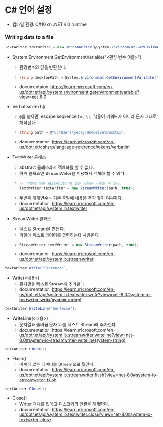 # C# 언어 설정

- 컴파일 환경: C#10 on .NET 6.0 runtime

### Writing data to a file
```C#
TextWriter textWriter = new StreamWriter(@System.Environment.GetEnvironmentVariable("OUTPUT_PATH"), true);
```

- System.Environment.GetEnvironmentVariable("<환경 변수 이름>")
  - 환경변수의 값을 반환한다.
  - ```C#
    string desktopPath = System.Environment.GetEnvironmentVariable("Desktop");
    ```
  -  documentaion: https://learn.microsoft.com/en-us/dotnet/api/system.environment.getenvironmentvariable?view=net-8.0

- Verbatism text `@`
  - `@`을 붙이면, escape sequence (`\n`, `\t`, `\\)들이 키워드가 아니라 문자 그대로 해석된다.
  - ```C#
    string path = @"C:\Users\yeong\OneDrive\Desktop";
    ```
  - documentation: https://learn.microsoft.com/en-us/dotnet/csharp/language-reference/tokens/verbatim


- TextWriter 클래스
  - abstract 클래스라서 객체화를 할 수 없다.
  - 하위 클래스인 StreamWriter을 이용해서 객체화 할 수 있다.
  - ```C#
    // 이렇게 하면 TextWriter에 있는 기능만 사용할 수 있다.
    TextWriter textWriter = new StreamWriter(path, true);
    ```
  - 두번째 매개변수는 기존 파일에 내용을 추가 할지 여부이다.
  - documentation: https://learn.microsoft.com/en-us/dotnet/api/system.io.textwriter

- StreamWriter 클래스
  - 텍스트 Stream을 만든다.
  - 파일에 텍스트 데이터를 입력하는데 사용한다.
  - ```C#
    StreamWriter textWriter = new StreamWriter(path, true);
    ```
  - documentation: https://learn.microsoft.com/en-us/dotnet/api/system.io.streamwriter

```C#
textWriter.Write("Sentence");
```
 
- Write(<내용>)
  - 문자열을 텍스트 Stream에 추가한다.
  -  documentation: https://learn.microsoft.com/en-us/dotnet/api/system.io.textwriter.write?view=net-8.0#system-io-textwriter-write(system-string)

```C#
textWriter.WriteLine("Sentence");
```

- WriteLine(<내용>)
  - 문자열과 줄바꿈 문자 `\n`를 텍스트 Stream에 추가한다.
  - documentation: https://learn.microsoft.com/en-us/dotnet/api/system.io.streamwriter.writeline?view=net-8.0#system-io-streamwriter-writeline(system-string)

```C#
textWriter.Flush();
```

- Flush()
  - 버퍼에 있는 데이터를 Stream으로 옮긴다.
  - documentation: https://learn.microsoft.com/en-us/dotnet/api/system.io.streamwriter.flush?view=net-8.0#system-io-streamwriter-flush

```C#
textWriter.Close();
```

- Close()
  - Writer 객체를 없애고 디스크와의 연결을 해제한다.
  - documentation: https://learn.microsoft.com/en-us/dotnet/api/system.io.textwriter.close?view=net-8.0#system-io-textwriter-close
